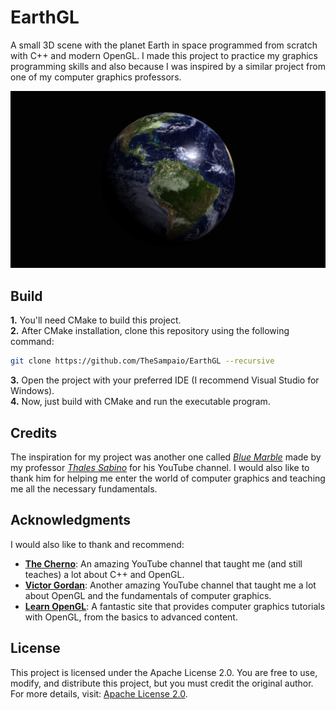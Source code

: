 # EarthGL

A small 3D scene with the planet Earth in space programmed from scratch with C++ and modern OpenGL. I made this project to practice my graphics programming skills and also because I was inspired by a similar project from one of my computer graphics professors.

![Showcase](resource/thumbnail/showcase-earthgl.jpg)

## Build

**1.** You'll need CMake to build this project.  
**2.** After CMake installation, clone this repository using the following command:

  ```sh
  git clone https://github.com/TheSampaio/EarthGL --recursive
  ```
**3.** Open the project with your preferred IDE (I recommend Visual Studio for Windows).  
**4.** Now, just build with CMake and run the executable program.

## Credits

The inspiration for my project was another one called [_Blue Marble_](https://www.youtube.com/watch?v=eDFXFgd_flA&ab_channel=ThalesSabino) made by my professor [_Thales Sabino_](https://www.youtube.com/channel/UCFZCPq--PwSkfVkkRsRUUqQ) for his YouTube channel. I would also like to thank him for helping me enter the world of computer graphics and teaching me all the necessary fundamentals.

## Acknowledgments

I would also like to thank and recommend:

- **[The Cherno](https://www.youtube.com/c/TheChernoProject)**: An amazing YouTube channel that taught me (and still teaches) a lot about C++ and OpenGL.
- **[Victor Gordan](https://www.youtube.com/c/VictorGordan)**: Another amazing YouTube channel that taught me a lot about OpenGL and the fundamentals of computer graphics.
- **[Learn OpenGL](https://learnopengl.com/)**: A fantastic site that provides computer graphics tutorials with OpenGL, from the basics to advanced content.

## License

This project is licensed under the Apache License 2.0. You are free to use, modify, and distribute this project, but you must credit the original author. For more details, visit: [Apache License 2.0](http://www.apache.org/licenses/LICENSE-2.0).


